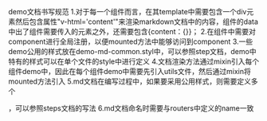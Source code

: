 demo文档书写规范
1.对于每一个组件而言，在其template中需要包含一个div元素然后包含属性"v-html='content'"来渲染markdown文档中的内容，组件的data中出了组件需要传入的元素之外，还需要包含{content：{}}；
2.在组件中需要对component进行全局注册，以便mounted方法中能够访问到component
3.一些demo公用的样式放在demo-md-common.styl中，可以参照step文档，demo中特有的样式可以在单个文件的style中进行定义
4.文档渲染方法通过mixin引入每个组件demo中，因此在每个组件demo中需要先引入utils文件，然后通过mixin将mounted方法引入
5.md文档在编写过程中，如果要采用公用样式，则需要定义多个<div class='example' id='{indentifier}'>，可以参照steps文档的写法
6.md文档命名时需要与routers中定义的name一致
